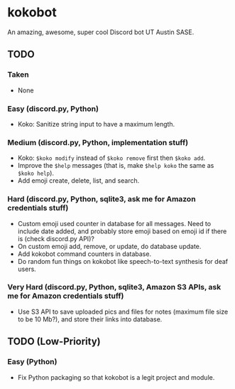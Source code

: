 # kokobot
An amazing, awesome, super cool Discord bot UT Austin SASE.

## TODO
### Taken
- None

### Easy (discord.py, Python)
- Koko: Sanitize string input to have a maximum length.

### Medium (discord.py, Python, implementation stuff)
- Koko: `$koko modify` instead of `$koko remove` first then `$koko add`.
- Improve the `$help` messages (that is, make `$help koko` the same as `$koko help`).
- Add emoji create, delete, list, and search.

### Hard (discord.py, Python, sqlite3, ask me for Amazon credentials stuff)
- Custom emoji used counter in database for all messages. Need to include date added, and probably store emoji based on emoji id if there is (check discord.py API)?
- On custom emoji add, remove, or update, do database update.
- Add kokobot command counters in database.
- Do random fun things on kokobot like speech-to-text synthesis for deaf users.

### Very Hard (discord.py, Python, sqlite3, Amazon S3 APIs, ask me for Amazon credentials stuff)
- Use S3 API to save uploaded pics and files for notes (maximum file size to be 10 Mb?), and store their links into database.

## TODO (Low-Priority)
### Easy (Python)
- Fix Python packaging so that kokobot is a legit project and module.
